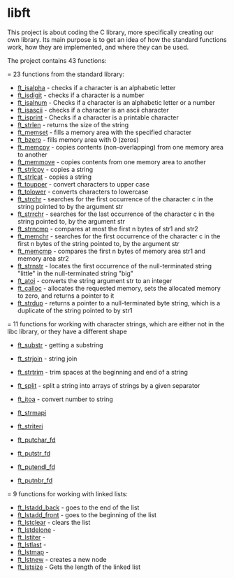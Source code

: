 # libft
This project is about coding the C library, more specifically creating our own library. Its main purpose is to get an idea of ​​how the standard functions work, how they are implemented, and where they can be used.

The project contains 43 functions:

= 23 functions from the standard library:
  - <a href="https://github.com/RatmirW/libft/blob/main/libft/ft_isalpha.c">ft_isalpha</a> - checks if a character is an alphabetic letter
  - <a href="https://github.com/RatmirW/libft/blob/main/libft/ft_isdigit.c">ft_isdigit</a> - checks if a character is a number
  - <a href="https://github.com/RatmirW/libft/blob/main/libft/ft_isalnum.c">ft_isalnum</a> - Checks if a character is an alphabetic letter or a number
  - <a href="https://github.com/RatmirW/libft/blob/main/libft/ft_isascii.c">ft_isascii</a> - checks if a character is an ascii character
  - <a href="https://github.com/RatmirW/libft/blob/main/libft/ft_isprint.c">ft_isprint</a> - Checks if a character is a printable character
  - <a href="https://github.com/RatmirW/libft/blob/main/libft/ft_strlen.c">ft_strlen</a> - returns the size of the string
  - <a href="https://github.com/RatmirW/libft/blob/main/libft/ft_memset.c"> ft_memset</a> - fills a memory area with the specified character
  - <a href="https://github.com/RatmirW/libft/blob/main/libft/ft_bzero.c">ft_bzero</a> - fills memory area with 0 (zeros)
  - <a href="https://github.com/RatmirW/libft/blob/main/libft/ft_memcpy.c">ft_memcpy</a> - copies contents (non-overlapping) from one memory area to another
  - <a href="https://github.com/RatmirW/libft/blob/main/libft/ft_memmove.c">ft_memmove</a> - copies contents from one memory area to another
  - <a href="https://github.com/RatmirW/libft/blob/main/libft/ft_strlcpy.c">ft_strlcpy</a> - copies a string
  - <a href="https://github.com/RatmirW/libft/blob/main/libft/ft_strlcat.c">ft_strlcat</a> - copies a string
  - <a href="https://github.com/RatmirW/libft/blob/main/libft/ft_toupper.c">ft_toupper</a> - convert characters to upper case
  - <a href="https://github.com/RatmirW/libft/blob/main/libft/ft_tolower.c">ft_tolower</a> - converts characters to lowercase
  - <a href="https://github.com/RatmirW/libft/blob/main/libft/ft_strchr.c">ft_strchr</a> - searches for the first occurrence of the character c in the string pointed to by the argument str
  - <a href="https://github.com/RatmirW/libft/blob/main/libft/ft_strrchr.c">ft_strrchr</a> - searches for the last occurrence of the character c in the string pointed to, by the argument str
  - <a href="https://github.com/RatmirW/libft/blob/main/libft/ft_strncmp.c">ft_strncmp</a> - compares at most the first n bytes of str1 and str2
  - <a href="https://github.com/RatmirW/libft/blob/main/libft/ft_memchr.c">ft_memchr</a> - searches for the first occurrence of the character c in the first n bytes of the string pointed to, by the argument str
  - <a href="https://github.com/RatmirW/libft/blob/main/libft/ft_memcmp.c">ft_memcmp</a> - compares the first n bytes of memory area str1 and memory area str2
  - <a href="https://github.com/RatmirW/libft/blob/main/libft/ft_strnstr.c">ft_strnstr</a> - locates the first occurrence of the null-terminated string "little" in the null-terminated string "big"
  - <a href="https://github.com/RatmirW/libft/blob/main/libft/ft_atoi.c">ft_atoi</a> - converts the string argument str to an integer
  - <a href="https://github.com/RatmirW/libft/blob/main/libft/ft_calloc.c">ft_calloc</a> - allocates the requested memory, sets the allocated memory to zero, and returns a pointer to it
  - <a href="https://github.com/RatmirW/libft/blob/main/libft/ft_strdup.c">ft_strdup</a> - returns a pointer to a null-terminated byte string, which is a duplicate of the string pointed to by str1

= 11 functions for working with character strings, which are either not in the libc library, or they have a different shape
  - <a href="https://github.com/RatmirW/libft/blob/main/libft/ft_substr.c">ft_substr</a> - getting a substring
  - <a href="https://github.com/RatmirW/libft/blob/main/libft/ft_strjoin.c">ft_strjoin</a> - string join
  - <a href="https://github.com/RatmirW/libft/blob/main/libft/ft_strtrim.c">ft_strtrim</a> - trim spaces at the beginning and end of a string
  - <a href="https://github.com/RatmirW/libft/blob/main/libft/ft_split.c">ft_split</a> - split a string into arrays of strings by a given separator
  - <a href="https://github.com/RatmirW/libft/blob/main/libft/ft_itoa.c">ft_itoa</a> - convert number to string
 
 
  - <a href="https://github.com/RatmirW/libft/blob/main/libft/ft_strmapi.c">ft_strmapi</a>
  - <a href="https://github.com/RatmirW/libft/blob/main/libft/ft_striteri.c">ft_striteri</a>
  - <a href="https://github.com/RatmirW/libft/blob/main/libft/ft_putchar_fd.c">ft_putchar_fd</a>
  - <a href="https://github.com/RatmirW/libft/blob/main/libft/ft_putstr_fd.c">ft_putstr_fd</a>
  - <a href="https://github.com/RatmirW/libft/blob/main/libft/ft_putendl_fd.c">ft_putendl_fd</a>
  - <a href="https://github.com/RatmirW/libft/blob/main/libft/ft_putnbr_fd.c">ft_putnbr_fd</a>

= 9 functions for working with linked lists:
  - <a href="https://github.com/RatmirW/libft/blob/main/libft/ft_lstadd_back.c">ft_lstadd_back</a> - goes to the end of the list
  - <a href="https://github.com/RatmirW/libft/blob/main/libft/ft_lstadd_front.c">ft_lstadd_front</a> - goes to the beginning of the list
  - <a href="https://github.com/RatmirW/libft/blob/main/libft/ft_lstclear.c">ft_lstclear</a> - clears the list
  - <a href="https://github.com/RatmirW/libft/blob/main/libft/ft_lstdelone.c">ft_lstdelone</a> -
  - <a href="https://github.com/RatmirW/libft/blob/main/libft/ft_lstiter.c">ft_lstiter</a> -
  - <a href="https://github.com/RatmirW/libft/blob/main/libft/ft_lstlast.c">ft_lstlast</a> -
  - <a href="https://github.com/RatmirW/libft/blob/main/libft/ft_lstmap.c">ft_lstmap</a> -
  - <a href="https://github.com/RatmirW/libft/blob/main/libft/ft_lstnew.c">ft_lstnew</a> - creates a new node
  - <a href="https://github.com/RatmirW/libft/blob/main/libft/ft_lstsize.c">ft_lstsize</a> - Gets the length of the linked list
